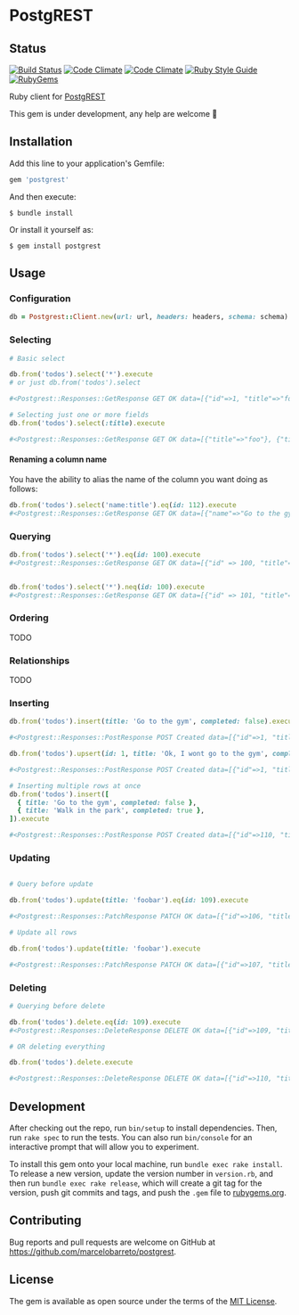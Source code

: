 # PostgREST

## Status

[![Build Status](https://api.travis-ci.com/marcelobarreto/postgrest-rb.svg?branch=master)](https://travis-ci.com/marcelobarreto/postgrest-rb)
[![Code Climate](https://codeclimate.com/github/marcelobarreto/postgrest-rb.svg)](https://codeclimate.com/github/marcelobarreto/postgrest-rb)
[![Code Climate](https://codeclimate.com/github/marcelobarreto/postgrest-rb/coverage.svg)](https://codeclimate.com/github/marcelobarreto/postgrest-rb)
[![Ruby Style Guide](https://img.shields.io/badge/code_style-rubocop-brightgreen.svg)](https://github.com/rubocop/rubocop)
[![RubyGems](https://img.shields.io/gem/dt/postgrest.svg?style=flat)](https://rubygems.org/gems/postgrest)

Ruby client for [PostgREST](https://postgrest.org/)

This gem is under development, any help are welcome :muscle:

## Installation

Add this line to your application's Gemfile:

```ruby
gem 'postgrest'
```

And then execute:

`$ bundle install`

Or install it yourself as:

`$ gem install postgrest`

## Usage

### Configuration

```ruby
db = Postgrest::Client.new(url: url, headers: headers, schema: schema)
```

### Selecting

```ruby
# Basic select

db.from('todos').select('*').execute
# or just db.from('todos').select

#<Postgrest::Responses::GetResponse GET OK data=[{"id"=>1, "title"=>"foo", "completed"=>false}, {"id"=>2, "title"=>"foo", "completed"=>false}]>

# Selecting just one or more fields
db.from('todos').select(:title).execute

#<Postgrest::Responses::GetResponse GET OK data=[{"title"=>"foo"}, {"title"=>"foo"}]>

```

#### Renaming a column name

You have the ability to alias the name of the column you want doing as follows:

```ruby
db.from('todos').select('name:title').eq(id: 112).execute
#<Postgrest::Responses::GetResponse GET OK data=[{"name"=>"Go to the gym"}]>
```

### Querying

```ruby
db.from('todos').select('*').eq(id: 100).execute
#<Postgrest::Responses::GetResponse GET OK data=[{"id" => 100, "title"=>"foo", "completed" => true}}]>


db.from('todos').select('*').neq(id: 100).execute
#<Postgrest::Responses::GetResponse GET OK data=[{"id" => 101, "title"=>"foo", "completed" => true}}]>
```

### Ordering

TODO

### Relationships

TODO

### Inserting

```ruby
db.from('todos').insert(title: 'Go to the gym', completed: false).execute

#<Postgrest::Responses::PostResponse POST Created data=[{"id"=>1, "title"=>"Go to the gym", "completed"=>false}]>

db.from('todos').upsert(id: 1, title: 'Ok, I wont go to the gym', completed: true).execute

#<Postgrest::Responses::PostResponse POST Created data=[{"id"=>1, "title"=>"Ok, I wont go to the gym", "completed"=>true}]>

# Inserting multiple rows at once
db.from('todos').insert([
  { title: 'Go to the gym', completed: false },
  { title: 'Walk in the park', completed: true },
]).execute

#<Postgrest::Responses::PostResponse POST Created data=[{"id"=>110, "title"=>"Go to the gym", "completed"=>false}, {"id"=>111, "title"=>"Walk in the park", "completed"=>true}]>

```

### Updating

```ruby

# Query before update

db.from('todos').update(title: 'foobar').eq(id: 109).execute

#<Postgrest::Responses::PatchResponse PATCH OK data=[{"id"=>106, "title"=>"foo", "completed"=>false}]>

# Update all rows

db.from('todos').update(title: 'foobar').execute

#<Postgrest::Responses::PatchResponse PATCH OK data=[{"id"=>107, "title"=>"foobar", "completed"=>false}, {"id"=>1, "title"=>"foobar", "completed"=>true}, {"id"=>110, "title"=>"foobar", "completed"=>false}, {"id"=>111, "title"=>"foobar", "completed"=>true}, {"id"=>106, "title"=>"foobar", "completed"=>false}]>
```

### Deleting

```ruby
# Querying before delete

db.from('todos').delete.eq(id: 109).execute
#<Postgrest::Responses::DeleteResponse DELETE OK data=[{"id"=>109, "title"=>"Go to the gym", "completed"=>false}]>

# OR deleting everything

db.from('todos').delete.execute

#<Postgrest::Responses::DeleteResponse DELETE OK data=[{"id"=>110, "title"=>"Go to the gym", "completed"=>false}, {"id"=>111, "title"=>"Go to the gym", "completed"=>false}]>
```

## Development

After checking out the repo, run `bin/setup` to install dependencies. Then, run `rake spec` to run the tests. You can also run `bin/console` for an interactive prompt that will allow you to experiment.

To install this gem onto your local machine, run `bundle exec rake install`. To release a new version, update the version number in `version.rb`, and then run `bundle exec rake release`, which will create a git tag for the version, push git commits and tags, and push the `.gem` file to [rubygems.org](https://rubygems.org).

## Contributing

Bug reports and pull requests are welcome on GitHub at https://github.com/marcelobarreto/postgrest.

## License

The gem is available as open source under the terms of the [MIT License](https://opensource.org/licenses/MIT).
